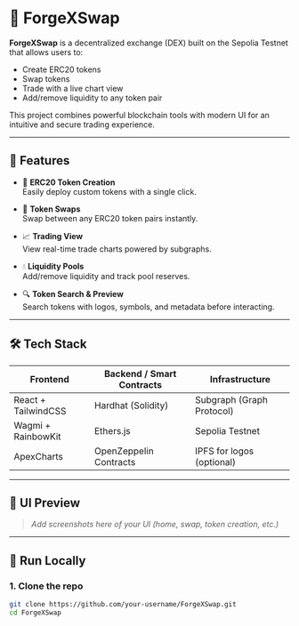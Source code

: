 # 🔁 ForgeXSwap

**ForgeXSwap** is a decentralized exchange (DEX) built on the Sepolia Testnet that allows users to:
- Create ERC20 tokens
- Swap tokens
- Trade with a live chart view
- Add/remove liquidity to any token pair

This project combines powerful blockchain tools with modern UI for an intuitive and secure trading experience.

---

## 🚀 Features

- 🔨 **ERC20 Token Creation**  
  Easily deploy custom tokens with a single click.

- 🔁 **Token Swaps**  
  Swap between any ERC20 token pairs instantly.

- 📈 **Trading View**  
  View real-time trade charts powered by subgraphs.

- 💧 **Liquidity Pools**  
  Add/remove liquidity and track pool reserves.

- 🔍 **Token Search & Preview**  
  Search tokens with logos, symbols, and metadata before interacting.

---

## 🛠 Tech Stack

| Frontend        | Backend / Smart Contracts | Infrastructure       |
|-----------------|---------------------------|-----------------------|
| React + TailwindCSS | Hardhat (Solidity)            | Subgraph (Graph Protocol) |
| Wagmi + RainbowKit | Ethers.js                   | Sepolia Testnet       |
| ApexCharts       | OpenZeppelin Contracts       | IPFS for logos (optional) |

---

## 📸 UI Preview

> *Add screenshots here of your UI (home, swap, token creation, etc.)*

---

## 🧪 Run Locally

### 1. Clone the repo

```bash
git clone https://github.com/your-username/ForgeXSwap.git
cd ForgeXSwap
